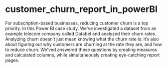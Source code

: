 # customer_churn_report_in_powerBI

For subscription-based businesses, reducing customer churn is a top priority. In this Power BI case study, We've investigated a dataset from an example telecom company called Databel and analyzed their churn rates. Analyzing churn doesn’t just mean knowing what the churn rate is: it’s also about figuring out why customers are churning at the rate they are, and how to reduce churn. We'ved answered these questions by creating measures and calculated columns, while simultaneously creating eye-catching report pages.
